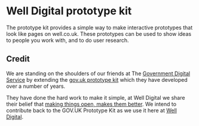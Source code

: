 # Well Digital prototype kit

The prototype kit provides a simple way to make interactive prototypes that look like pages on well.co.uk. These prototypes can be used to show ideas to people you work with, and to do user research.

## Credit

We are standing on the shoulders of our friends at The [Government Digital Service](https://www.gov.uk/government/organisations/government-digital-service) by extending the [gov.uk prototype kit](https://govuk-prototype-kit.herokuapp.com/docs/about) which they have developed over a number of years.

They have done the hard work to make it simple, at Well Digital we share their belief that [making things open, makes them better](https://www.gov.uk/design-principles#tenth). We intend to contribute back to the GOV.UK Prototype Kit as we use it here at [Well Digital](http://digital.well.co.uk).
